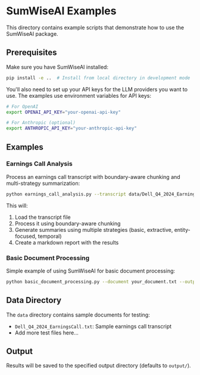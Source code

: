 # SumWiseAI Examples

This directory contains example scripts that demonstrate how to use the SumWiseAI package.

## Prerequisites

Make sure you have SumWiseAI installed:

```bash
pip install -e ..  # Install from local directory in development mode
```

You'll also need to set up your API keys for the LLM providers you want to use. The examples use environment variables for API keys:

```bash
# For OpenAI
export OPENAI_API_KEY="your-openai-api-key"

# For Anthropic (optional)
export ANTHROPIC_API_KEY="your-anthropic-api-key"
```

## Examples

### Earnings Call Analysis

Process an earnings call transcript with boundary-aware chunking and multi-strategy summarization:

```bash
python earnings_call_analysis.py --transcript data/Dell_Q4_2024_EarningsCall.txt --output output
```

This will:
1. Load the transcript file
2. Process it using boundary-aware chunking
3. Generate summaries using multiple strategies (basic, extractive, entity-focused, temporal)
4. Create a markdown report with the results

### Basic Document Processing

Simple example of using SumWiseAI for basic document processing:

```bash
python basic_document_processing.py --document your_document.txt --output output
```

## Data Directory

The `data` directory contains sample documents for testing:

- `Dell_Q4_2024_EarningsCall.txt`: Sample earnings call transcript
- Add more test files here...

## Output

Results will be saved to the specified output directory (defaults to `output/`).